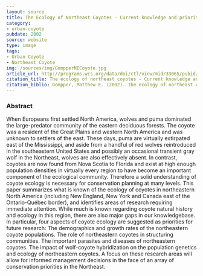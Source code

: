 ```yaml
---
layout: source
title: The Ecology of Northeast Coyotes - Current knowledge and priorities for future research
category: 
- urban-coyote
pubdate: 2002
source: website
type: image
tags:
- Urban Coyote
- Northeast Coyote
img: /sources/img/GompperNECoyote.jpg
article_url: http://programs.wcs.org/data/doi/ctl/view/mid/33065/pubid/DMX3097000000.aspx
citation_title: The ecology of northeast coyotes - Current knowledge and priorities for future research
citation_biblio: Gompper, Matthew E. (2002). The ecology of northeast coyotes - Current knowledge and priorities for future research. Wildlife Conservation Society. Working Paper no. 17.
---
```


### Abstract
When Europeans first settled North America, wolves and puma dominated the large-predator community of the eastern deciduous forests. The coyote was a resident of the Great Plains and western North America and was unknown to settlers of the east. These days, puma are virtually extirpated east of the Mississippi, and aside from a handful of red wolves reintroduced in the southeastern United States and possibly an occasional transient gray wolf in the Northeast, wolves are also effectively absent. In contrast, coyotes are now found from Nova Scotia to Florida and exist at high enough population densities in virtually every region to have become an important component of the ecological community. Therefore a solid understanding of coyote ecology is necessary for conservation planning at many levels. This paper summarizes what is known of the ecology of coyotes in northeastern North America (including New England, New York and Canada east of the Ontario-Québec border), and identifies areas of research requiring immediate attention. While much is known regarding coyote natural history and ecology in this region, there are also major gaps in our knowledgebase. In particular, four aspects of coyote ecology are suggested as priorities for future research: The demographics and growth rates of the northeastern coyote populations.  The role of northeastern coyotes in structuring communities. The important parasites and diseases of northeastern coyotes.  The impact of wolf-coyote hybridization on the population genetics and ecology of northeastern coyotes. A focus on these research areas will allow for informed management decisions in the face of an array of conservation priorities in the Northeast.

